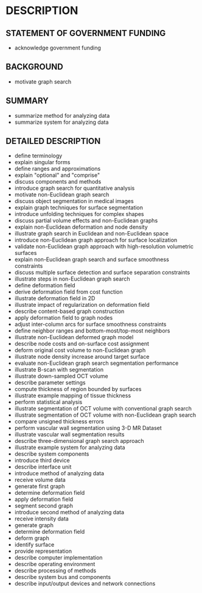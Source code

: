 # DESCRIPTION

## STATEMENT OF GOVERNMENT FUNDING

- acknowledge government funding

## BACKGROUND

- motivate graph search

## SUMMARY

- summarize method for analyzing data
- summarize system for analyzing data

## DETAILED DESCRIPTION

- define terminology
- explain singular forms
- define ranges and approximations
- explain "optional" and "comprise"
- discuss components and methods
- introduce graph search for quantitative analysis
- motivate non-Euclidean graph search
- discuss object segmentation in medical images
- explain graph techniques for surface segmentation
- introduce unfolding techniques for complex shapes
- discuss partial volume effects and non-Euclidean graphs
- explain non-Euclidean deformation and node density
- illustrate graph search in Euclidean and non-Euclidean space
- introduce non-Euclidean graph approach for surface localization
- validate non-Euclidean graph approach with high-resolution volumetric surfaces
- explain non-Euclidean graph search and surface smoothness constraints
- discuss multiple surface detection and surface separation constraints
- illustrate steps in non-Euclidean graph search
- define deformation field
- derive deformation field from cost function
- illustrate deformation field in 2D
- illustrate impact of regularization on deformation field
- describe content-based graph construction
- apply deformation field to graph nodes
- adjust inter-column arcs for surface smoothness constraints
- define neighbor ranges and bottom-most/top-most neighbors
- illustrate non-Euclidean deformed graph model
- describe node costs and on-surface cost assignment
- deform original cost volume to non-Euclidean graph
- illustrate node density increase around target surface
- evaluate non-Euclidean graph search segmentation performance
- illustrate B-scan with segmentation
- illustrate down-sampled OCT volume
- describe parameter settings
- compute thickness of region bounded by surfaces
- illustrate example mapping of tissue thickness
- perform statistical analysis
- illustrate segmentation of OCT volume with conventional graph search
- illustrate segmentation of OCT volume with non-Euclidean graph search
- compare unsigned thickness errors
- perform vascular wall segmentation using 3-D MR Dataset
- illustrate vascular wall segmentation results
- describe three-dimensional graph search approach
- illustrate example system for analyzing data
- describe system components
- introduce third device
- describe interface unit
- introduce method of analyzing data
- receive volume data
- generate first graph
- determine deformation field
- apply deformation field
- segment second graph
- introduce second method of analyzing data
- receive intensity data
- generate graph
- determine deformation field
- deform graph
- identify surface
- provide representation
- describe computer implementation
- describe operating environment
- describe processing of methods
- describe system bus and components
- describe input/output devices and network connections

